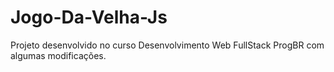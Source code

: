 # Jogo-Da-Velha-Js
Projeto desenvolvido no curso Desenvolvimento Web FullStack ProgBR com algumas modificações.
